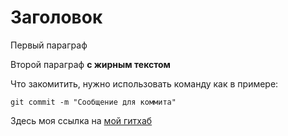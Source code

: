 # Заголовок

Первый параграф

Второй параграф **с жирным текстом**

Что закомитить, нужно использовать команду как в примере:

    git commit -m "Сообщение для коммита"

Здесь моя ссылка на [мой гитхаб](https://github.com/NazarFatikhov)
